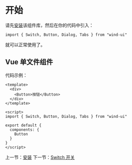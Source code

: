 # 开始

请先[安装](#/doc/install)该组件库，然后在你的代码中引入：

```
import { Switch, Button, Dialog, Tabs } from "wind-ui"
```

就可以正常使用了。

## Vue 单文件组件

代码示例：

```
<template>
  <div>
    <Button>按钮</Button>
  </div>
</template>

<script>
import { Switch, Button, Dialog, Tabs } from "wind-ui"

export default {
  components: {
    Button
  }
}
</script>
```

上一节：[安装](#/doc/install)
下一节：[Switch 开关](#/doc/switch)